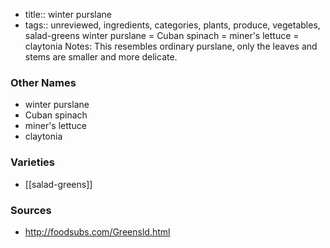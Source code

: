 - title:: winter purslane
- tags:: unreviewed, ingredients, categories, plants, produce, vegetables, salad-greens
winter purslane = Cuban spinach = miner's lettuce = claytonia Notes: This resembles ordinary purslane, only the leaves and stems are smaller and more delicate.

### Other Names

* winter purslane
* Cuban spinach
* miner's lettuce
* claytonia

### Varieties

* [[salad-greens]]

### Sources
* http://foodsubs.com/Greensld.html

